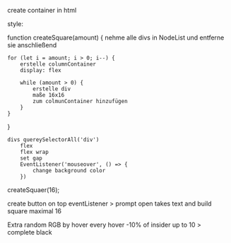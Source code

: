 create container in html

style:

function createSquare(amount) {
    nehme alle divs in NodeList und entferne sie anschließend
    
    for (let i = amount; i > 0; i--) {
        erstelle columnContainer
        display: flex
        
        while (amount > 0) {
            erstelle div
            maße 16x16
            zum colmunContainer hinzufügen
        }    
    }    
}

    divs quereySelectorAll('div')
        flex 
        flex wrap
        set gap
        EventListener('mouseover', () => {
            change background color
        })
        

createSquaer(16);

create button on top
eventListener > prompt open 
takes text and build square
maximal 16


Extra 
random RGB by hover
every hover -10% of insider up to 10 > complete black 